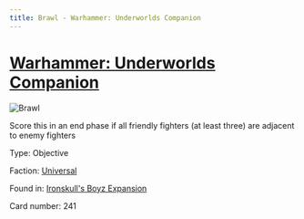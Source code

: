 ```yaml
---
title: Brawl - Warhammer: Underworlds Companion
---
```


# [Warhammer: Underworlds Companion](https://guidokessels.github.io/wh-underworlds)

  

![Brawl](https://warhammerunderworlds.com/wp-content/uploads/sites/6/2017/12/241_ENG-Brawl.png)

Score this in an end phase if all friendly fighters (at least three) are adjacent to enemy fighters

Type: Objective

Faction: [Universal](https://guidokessels.github.io/wh-underworlds/factions/universal)

Found in: [Ironskull's Boyz Expansion](https://guidokessels.github.io/wh-underworlds/locations/ironskulls-boyz-expansion)

Card number: 241
